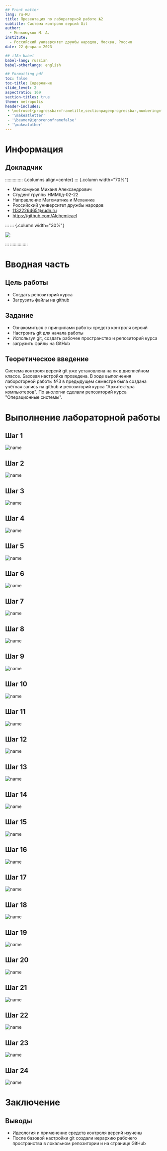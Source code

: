 ```yaml
---
## Front matter
lang: ru-RU
title: Презентация по лабораторной работе №2
subtitle: Система контроля версий Git
author:
  - Мелкомуков М. А.
institute:
  - Российский университет дружбы народов, Москва, Россия
date: 22 февраля 2023

## i18n babel
babel-lang: russian
babel-otherlangs: english

## Formatting pdf
toc: false
toc-title: Содержание
slide_level: 2
aspectratio: 169
section-titles: true
theme: metropolis
header-includes:
 - \metroset{progressbar=frametitle,sectionpage=progressbar,numbering=fraction}
 - '\makeatletter'
 - '\beamer@ignorenonframefalse'
 - '\makeatother'
---
```


# Информация

## Докладчик

:::::::::::::: {.columns align=center}
::: {.column width="70%"}

  * Мелкомуков Михаил Александрович
  * Студент группы НММбд-02-22
  * Направление Математика и Механика
  * Российский университет дружбы народов
  * [1132226465@rudn.ru](mailto:1132226465@rudn.ru)
  * <https://github.com/Alchemicael>

:::
::: {.column width="30%"}

![](./image/me.jpg)

:::
::::::::::::::

# Вводная часть

## Цель работы

- Создать репозиторий курса
- Загрузить файлы на github

## Задание

- Ознакомиться с принципами работы средств контроля версий
- Настроить git для начала работы
- Используя git, создать рабочее пространство и репозиторий курса
- загрузить файлы на GitHub

## Теоретическое введение

Система контроля версий git уже установлена на пк в дисплейном классе. Базовая настройка проведена. В ходе выполнения лабороторной работы №3 в предыдущем семестре была создана учётная запись на github и репозиторий курса "Архитектура компьютеров". По анологии сделали репозиторий курса "Операционные системы".

# Выполнение лабораторной работы

## Шаг 1

![name](image/1.png)

## Шаг 2

![name](image/2.png)

## Шаг 3

![name](image/3.png)

## Шаг 4

![name](image/4.png)

## Шаг 5

![name](image/5.png)

## Шаг 6

![name](image/6.png)

## Шаг 7

![name](image/7.png)

## Шаг 8

![name](image/8.png)

## Шаг 9

![name](image/9.png)

## Шаг 10

![name](image/10.png)

## Шаг 11

![name](image/11.png)

## Шаг 12

![name](image/12.png)

## Шаг 13

![name](image/13.png)

## Шаг 14

![name](image/14.png)

## Шаг 15

![name](image/15.png)

## Шаг 16

![name](image/16.png)

## Шаг 17

![name](image/17.png)

## Шаг 18

![name](image/18.png)

## Шаг 19

![name](image/19.png)

## Шаг 20

![name](image/20.png)

## Шаг 21

![name](image/21.png)

## Шаг 22

![name](image/22.png)

## Шаг 23

![name](image/23.png)

## Шаг 24

![name](image/24.png)

# Заключение

## Выводы

- Идеология и применение средств контроля версий изучены
- После базовой настройки git создали иерархию рабочего пространства в локальном репозитории и на странице GitHub

